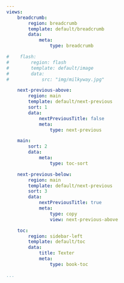 ```yaml
---
views:
    breadcrumb:
        region: breadcrumb
        template: default/breadcrumb
        data:
            meta:
                type: breadcrumb

#    flash:
#        region: flash
#        template: default/image
#        data:
#            src: "img/milkyway.jpg"

    next-previous-above:
        region: main
        template: default/next-previous
        sort: 1
        data:
            nextPreviousTitle: false
            meta:
                type: next-previous

    main:
        sort: 2
        data:
            meta:
                type: toc-sort

    next-previous-below:
        region: main
        template: default/next-previous
        sort: 3
        data:
            nextPreviousTitle: true
            meta:
                type: copy
                view: next-previous-above

    toc:
        region: sidebar-left
        template: default/toc
        data:
            title: Texter
            meta:
                type: book-toc

...
```

